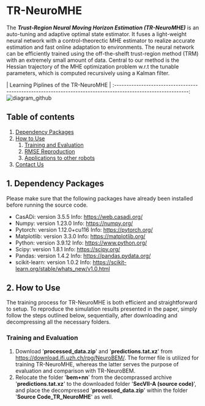 # TR-NeuroMHE
The ***Trust-Region Neural Moving Horizon Estimation (TR-NeuroMHE)*** is an auto-tuning and adaptive optimal state estimator. It fuses a light-weight neural network with a control-theorectic MHE estimator to realize accurate estimation and fast online adaptation to environments. The neural network can be efficiently trained using the off-the-shelft trust-region method (TRM) with an extremely small amount of data. Central to our method is the Hessian trajectory of the MHE optimization problem w.r.t the tunable parameters, which is computed recursively using a Kalman filter.

|                                    Learning Piplines of the TR-NeuroMHE                                    |
:------------------------------------------------------------------------------------------------------------:
![diagram_github](https://github.com/BinghengNUS/TR-NeuroMHE/assets/70559054/948f465e-9a73-42e1-8e66-a3c8d9c91904)

## Table of contents
1. [Dependency Packages](#Dependency-Packages)
2. [How to Use](#How-to-Use)
      1. [Training and Evaluation](#Training-and-Evaluation)
      2. [RMSE Reproduction](#RMSE-Reproduction)
      3. [Applications to other robots](#Applications-to-other-robots)
3. [Contact Us](#Contact-Us)

## 1. Dependency Packages
Please make sure that the following packages have already been installed before running the source code.
* CasADi: version 3.5.5 Info: https://web.casadi.org/
* Numpy: version 1.23.0 Info: https://numpy.org/
* Pytorch: version 1.12.0+cu116 Info: https://pytorch.org/
* Matplotlib: version 3.3.0 Info: https://matplotlib.org/
* Python: version 3.9.12 Info: https://www.python.org/
* Scipy: version 1.8.1 Info: https://scipy.org/
* Pandas: version 1.4.2 Info: https://pandas.pydata.org/
* scikit-learn: version 1.0.2 Info: https://scikit-learn.org/stable/whats_new/v1.0.html

## 2. How to Use
The training process for TR-NeuroMHE is both efficient and straightforward to setup. To reproduce the simulation results presented in the paper, simply follow the steps outlined below, sequentially, after downloading and decompressing all the necessary folders.

### Training and Evaluation
1. Download '**processed_data.zip**' and '**predictions.tat.xz**' from https://download.ifi.uzh.ch/rpg/NeuroBEM/. The former file is utilized for training TR-NeuroMHE, whereas the latter serves the purpose of evaluation and comparison with TR-NeuroBEM.
2. Relocate the folder '**bem+nn**' from the decomprassed archive '**predictions.tat.xz**' to the downloaded folder '**SecVII-A (source code)**', and place the decompressed '**processed_data.zip**' within the folder '**Source Code_TR_NeuroMHE**' as well.
